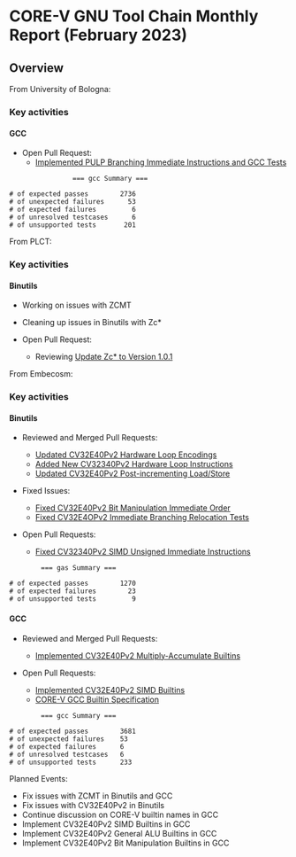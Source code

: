 # CORE-V GNU Tool Chain Monthly Report (February 2023)

## Overview

From University of Bologna:

### Key activities

#### GCC
* Open Pull Request:
  * [Implemented PULP Branching Immediate Instructions and GCC Tests](https://github.com/openhwgroup/corev-gcc/pull/9)

```
                === gcc Summary ===

# of expected passes        2736
# of unexpected failures      53
# of expected failures         6
# of unresolved testcases      6
# of unsupported tests       201
```

From PLCT:

### Key activities

#### Binutils
* Working on issues with ZCMT
* Cleaning up issues in Binutils with Zc*

* Open Pull Request:
  * Reviewing [Update Zc* to Version 1.0.1](https://github.com/openhwgroup/corev-binutils-gdb/pull/65)

From Embecosm:

### Key activities

#### Binutils
* Reviewed and Merged Pull Requests:
  * [Updated CV32E40Pv2 Hardware Loop Encodings](https://github.com/openhwgroup/corev-binutils-gdb/pull/60)
  * [Added New CV32340Pv2 Hardware Loop Instructions](https://github.com/openhwgroup/corev-binutils-gdb/pull/62)
  * [Updated CV32E40Pv2 Post-incrementing Load/Store](https://github.com/openhwgroup/corev-binutils-gdb/pull/61)

* Fixed Issues:
  * [Fixed CV32E40Pv2 Bit Manipulation Immediate Order](https://github.com/openhwgroup/corev-binutils-gdb/pull/71)
  * [Fixed CV32E4OPv2 Immediate Branching Relocation Tests](https://github.com/openhwgroup/corev-binutils-gdb/pull/72)

* Open Pull Requests:
  * [Fixed CV32340Pv2 SIMD Unsigned Immediate Instructions](https://github.com/openhwgroup/corev-binutils-gdb/pull/74)

```
		=== gas Summary ===

# of expected passes        1270
# of expected failures        23
# of unsupported tests         9
```

#### GCC
* Reviewed and Merged Pull Requests:
  * [Implemented CV32E40Pv2 Multiply-Accumulate Builtins](https://github.com/openhwgroup/corev-gcc/pull/18)

* Open Pull Requests:
  * [Implemented CV32E40Pv2 SIMD Builtins](https://github.com/openhwgroup/corev-gcc/pull/19)
  * [CORE-V GCC Builtin Specification](https://github.com/openhwgroup/core-v-sw/blob/master/specifications/corev-builtin-spec.md)

```
		=== gcc Summary ===

# of expected passes		3681
# of unexpected failures	53
# of expected failures		6
# of unresolved testcases	6
# of unsupported tests		233
```

Planned Events:
* Fix issues with ZCMT in Binutils and GCC
* Fix issues with CV32E40Pv2 in Binutils
* Continue discussion on CORE-V builtin names in GCC
* Implement CV32E40Pv2 SIMD Builtins in GCC
* Implement CV32E40Pv2 General ALU Builtins in GCC
* Implement CV32E40Pv2 Bit Manipulation Builtins in GCC
